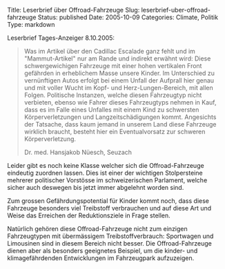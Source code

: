 Title: Leserbrief über Offroad-Fahrzeuge
Slug: leserbrief-uber-offroad-fahrzeuge
Status: published
Date: 2005-10-09
Categories: Climate, Politik
Type: markdown

Leserbrief Tages-Anzeiger 8.10.2005:

> Was im Artikel über den Cadillac Escalade ganz fehlt und im "Mammut-Artikel" nur am Rande und indirekt erwähnt wird: Diese schwergewichigen Fahrzeuge mit einer hohen vertikalen Front gefährden in erheblichem Masse unsere Kinder. Im Unterschied zu vernünftigen Autos erfolgt bei einem Unfall der Aufprall hier genau und mit voller Wucht im Kopf- und Herz-Lungen-Bereich, mit allen Folgen. Politische Instanzen, welche diesen Fahrzeugtyp nicht verbieten, ebenso wie Fahrer dieses Fahrzeugtyps nehmen in Kauf, dass es im Falle eines Unfalles mit einem Kind zu schwersten Körperverletzungen und Langzeitschädigungen kommt. Angesichts der Tatsache, dass kaum jemand in unserem Land diese Fahrzeuge wirklich braucht, besteht hier ein Eventualvorsatz zur schweren Körperverletzung.
>
> Dr. med. Hansjakob Nüesch, Seuzach

Leider gibt es noch keine Klasse welcher sich die Offroad-Fahrzeuge eindeutig zuordnen lassen. Dies ist einer der wichtigen Stolpersteine mehrerer politischer Vorstösse im schweizerischen Parlament, welche sicher auch deswegen bis jetzt immer abgelehnt worden sind.

Zum grossen Gefährdungspotential für Kinder kommt noch, dass diese Fahrzeuge besonders viel Treibstoff verbrauchen und auf diese Art und Weise das Erreichen der Reduktionsziele in Frage stellen.

Natürlich gehören diese Offroad-Fahrzeuge nicht zum einzigen Fahrzeugtypen mit übermässigem Treibstoffverbrauch: Sportwagen und Limousinen sind in diesem Bereich nicht besser. Die Offroad-Fahrzeuge dienen aber als besonders geeignetes Beispiel, um die kinder- und klimagefährdenden Entwicklungen im Fahrzeugpark aufzuzeigen.
